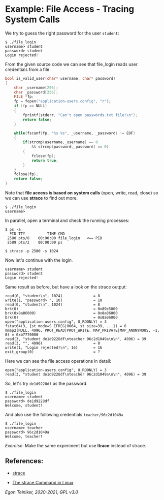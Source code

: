 # Example: File Access - Tracing System Calls

We try to guess the right password for the user `student`:

```
$ ./file_login
username> student
password> student
Login rejected!
```

From the given source code we can see that file_login reads user
credentials from a file.

```C
bool is_valid_user(char* username, char* password)
{
    char _username[256];
    char _password[256];
    FILE *fp;
    fp = fopen("application-users.config", "r");
    if (fp == NULL)
    {
        fprintf(stderr, "Can't open passwords.txt file!\n");
        return false;
    }

    while(fscanf(fp, "%s %s", _username, _password) != EOF)
    {
        if(strcmp(username,_username) == 0
            && strcmp(password,_password) == 0)
        {
            fclose(fp);
            return true;
        }
    }
    fclose(fp);
    return false;
}
```

Note that **file access is based on system calls** (open, write, read, close)
so we can use **strace** to find out more.

```
$ ./file_login
username>
```

In parallel, open a terminal and check the running processes:

```
$ ps -a
  PID TTY          TIME CMD
 2580 pts/0    00:00:00 file_login   <== PID
 2589 pts/2    00:00:00 ps

$ strace -p 2580 -s 1024
```

Now let's continue with the login.

```
username> student
password> student
Login rejected!
```

Same result as before, but have a look on the strace output:

```
read(0, "student\n", 1024)              = 8
write(1, "password> ", 10)              = 10
read(0, "student\n", 1024)              = 8
brk(0)                                  = 0x89e5000
brk(0x8a06000)                          = 0x8a06000
brk(0)                                  = 0x8a06000
open("application-users.config", O_RDONLY) = 3
fstat64(3, {st_mode=S_IFREG|0664, st_size=39, ...}) = 0
mmap2(NULL, 4096, PROT_READ|PROT_WRITE, MAP_PRIVATE|MAP_ANONYMOUS, -1, 0) = 0xb7770000
read(3, "student de1d9228df\nteacher 96c2d1049a\n\n", 4096) = 39
read(3, "", 4096)                       = 0
write(1, "Login rejected!\n", 16)       = 16
exit_group(0)                           = ?
```

Here we can see the file access operations in detail:

```
open("application-users.config", O_RDONLY) = 3
read(3, "student de1d9228df\nteacher 96c2d1049a\n\n", 4096) = 39
```

So, let's try `de1d9228df` as the password:

```
$ ./file_login
username> student
password> de1d9228df
Welcome, student!
```

And also use the following credentials `teacher/96c2d1049a`

```
$ ./file_login
username> teacher
password> 96c2d1049a
Welcome, teacher!
```

_Exercise_: Make the same experiment but use **ltrace** instead of strace.

## References:

- [strace](https://strace.io/)

- [The strace Command in Linux](https://www.baeldung.com/linux/strace-command)

_Egon Teiniker, 2020-2021, GPL v3.0_
